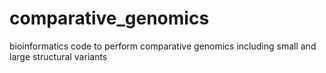 # comparative_genomics
bioinformatics code to perform comparative genomics including small and large structural variants
